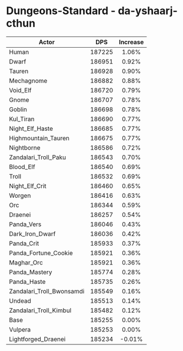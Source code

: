 # Dungeons-Standard - da-yshaarj-cthun
| Actor | DPS | Increase |
|---|:---:|:---:|
|Human|187225|1.06%|
|Dwarf|186951|0.92%|
|Tauren|186928|0.90%|
|Mechagnome|186882|0.88%|
|Void_Elf|186720|0.79%|
|Gnome|186707|0.78%|
|Goblin|186698|0.78%|
|Kul_Tiran|186690|0.77%|
|Night_Elf_Haste|186685|0.77%|
|Highmountain_Tauren|186675|0.77%|
|Nightborne|186586|0.72%|
|Zandalari_Troll_Paku|186543|0.70%|
|Blood_Elf|186540|0.69%|
|Troll|186532|0.69%|
|Night_Elf_Crit|186460|0.65%|
|Worgen|186416|0.63%|
|Orc|186344|0.59%|
|Draenei|186257|0.54%|
|Panda_Vers|186046|0.43%|
|Dark_Iron_Dwarf|186036|0.42%|
|Panda_Crit|185933|0.37%|
|Panda_Fortune_Cookie|185921|0.36%|
|Maghar_Orc|185921|0.36%|
|Panda_Mastery|185774|0.28%|
|Panda_Haste|185735|0.26%|
|Zandalari_Troll_Bwonsamdi|185549|0.16%|
|Undead|185513|0.14%|
|Zandalari_Troll_Kimbul|185482|0.12%|
|Base|185255|0.00%|
|Vulpera|185253|0.00%|
|Lightforged_Draenei|185234|-0.01%|
